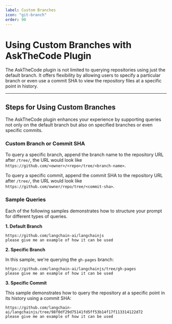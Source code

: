 ```yaml
---
label: Custom Branches
icon: "git-branch"
order: 90
---
```


# Using Custom Branches with AskTheCode Plugin

The AskTheCode plugin is not limited to querying repositories using just the default branch. It offers flexibility by allowing users to specify a particular branch or even use a commit SHA to view the repository files at a specific point in history.

---

## Steps for Using Custom Branches

The AskTheCode plugin enhances your experience by supporting queries not only on the default branch but also on specified branches or even specific commits.

### Custom Branch or Commit SHA

To query a specific branch, append the branch name to the repository URL after `/tree/`, the URL would look like `https://github.com/<owner>/<repo>/tree/<branch-name>`.

To query a specific commit, append the commit SHA to the repository URL after `/tree/`, the URL would look like `https://github.com/owner/repo/tree/<commit-sha>`.

### Sample Queries

Each of the following samples demonstrates how to structure your prompt for different types of queries.

**1. Default Branch**

``` Prompt
https://github.com/langchain-ai/langchainjs
please give me an example of how it can be used
```

**2. Specific Branch**

In this sample, we're querying the `gh-pages` branch:

``` Prompt
https://github.com/langchain-ai/langchainjs/tree/gh-pages
please give me an example of how it can be used
```

**3. Specific Commit**

This sample demonstrates how to query the repository at a specific point in its history using a commit SHA:

``` Prompt
https://github.com/langchain-ai/langchainjs/tree/98f0df29d75141fd5ff53b14f17f113314122d72
please give me an example of how it can be used
```
